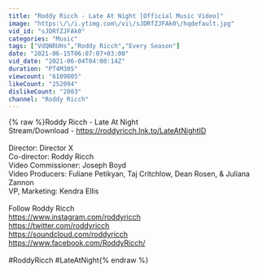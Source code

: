 ```yaml
---
title: "Roddy Ricch - Late At Night [Official Music Video]"
image: "https:\/\/i.ytimg.com\/vi\/sJDRfZJFAk0\/hqdefault.jpg"
vid_id: "sJDRfZJFAk0"
categories: "Music"
tags: ["VdQNRUHs","Roddy Ricch","Every Season"]
date: "2021-06-15T06:07:07+03:00"
vid_date: "2021-06-04T04:00:14Z"
duration: "PT4M30S"
viewcount: "6109805"
likeCount: "252094"
dislikeCount: "2803"
channel: "Roddy Ricch"
---
```

{% raw %}Roddy Ricch - Late At Night<br />Stream/Download - <a rel="nofollow" target="blank" href="https://roddyricch.lnk.to/LateAtNightID">https://roddyricch.lnk.to/LateAtNightID</a><br /><br />Director: Director X<br />Co-director: Roddy Ricch<br />Video Commissioner: Joseph Boyd<br />Video Producers: Fuliane Petikyan, Taj Critchlow, Dean Rosen, &amp; Juliana Zannon<br />VP, Marketing: Kendra Ellis<br /><br />Follow Roddy Ricch<br /><a rel="nofollow" target="blank" href="https://www.instagram.com/roddyricch">https://www.instagram.com/roddyricch</a><br /><a rel="nofollow" target="blank" href="https://twitter.com/roddyricch">https://twitter.com/roddyricch</a><br /><a rel="nofollow" target="blank" href="https://soundcloud.com/roddyricch">https://soundcloud.com/roddyricch</a><br /><a rel="nofollow" target="blank" href="https://www.facebook.com/RoddyRicch/">https://www.facebook.com/RoddyRicch/</a><br /><br />#RoddyRicch #LateAtNight{% endraw %}
